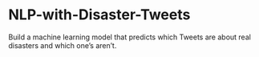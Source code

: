 # NLP-with-Disaster-Tweets
Build a machine learning model that predicts which Tweets are about real disasters and which one’s aren’t.
